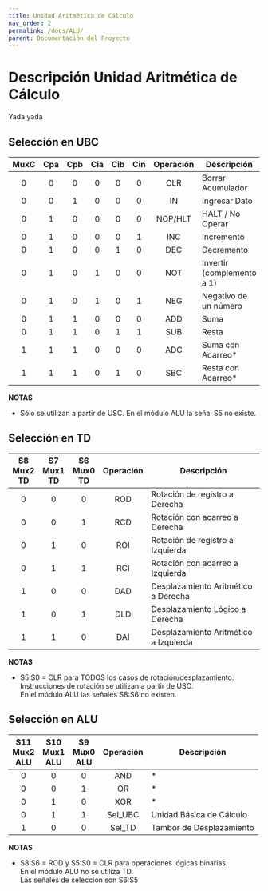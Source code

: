 ```yaml
---
title: Unidad Aritmética de Cálculo
nav_order: 2
permalink: /docs/ALU/
parent: Documentación del Proyecto
---
```


# Descripción Unidad Aritmética de Cálculo

Yada yada

## Selección en UBC

| MuxC | Cpa | Cpb | Cia | Cib | Cin | Operación | Descripción                       |
|:----:|:---:|:---:|:---:|:---:|:---:|:---------:|-----------------------------------|
| 0    | 0   | 0   | 0   | 0   | 0   | CLR       | Borrar Acumulador                 |
| 0    | 0   | 1   | 0   | 0   | 0   | IN        | Ingresar Dato                     |
| 0    | 1   | 0   | 0   | 0   | 0   | NOP/HLT   | HALT / No Operar                  |
| 0    | 1   | 0   | 0   | 0   | 1   | INC       | Incremento                        |
| 0    | 1   | 0   | 0   | 1   | 0   | DEC       | Decremento                        |
| 0    | 1   | 0   | 1   | 0   | 0   | NOT       | Invertir (complemento a 1)        |
| 0    | 1   | 0   | 1   | 0   | 1   | NEG       | Negativo de un número             |
| 0    | 1   | 1   | 0   | 0   | 0   | ADD       | Suma                              |
| 0    | 1   | 1   | 0   | 1   | 1   | SUB       | Resta                             |
| 1    | 1   | 1   | 0   | 0   | 0   | ADC       | Suma con Acarreo*                 |
| 1    | 1   | 1   | 0   | 1   | 0   | SBC       | Resta con Acarreo*                |

**NOTAS**
* Sólo se utilizan a partir de USC.
  En el módulo ALU la señal S5 no existe.

## Selección en TD

| S8<br>Mux2<br>TD | S7<br>Mux1<br>TD | S6<br>Mux0<br>TD | Operación | Descripción                            |
|:----:|:----:|:----:|:---------:|----------------------------------------|
| 0    | 0    | 0    | ROD       | Rotación de registro a Derecha         |
| 0    | 0    | 1    | RCD       | Rotación con acarreo a Derecha         |
| 0    | 1    | 0    | ROI       | Rotación de registro a Izquierda       |
| 0    | 1    | 1    | RCI       | Rotación con acarreo a Izquierda       |
| 1    | 0    | 0    | DAD       | Desplazamiento Aritmético a Derecha    |
| 1    | 0    | 1    | DLD       | Desplazamiento Lógico a Derecha        |
| 1    | 1    | 0    | DAI       | Desplazamiento Aritmético a Izquierda  |

**NOTAS**  
* S5:S0 = CLR para TODOS los casos de rotación/desplazamiento.  
Instrucciones de rotación se utilizan a partir de USC.  
En el módulo ALU las señales S8:S6 no existen.


## Selección en ALU

| S11<br>Mux2<br>ALU | S10<br>Mux1<br>ALU | S9<br>Mux0<br>ALU | Operación | Descripción                        |
|:----:|:----:|:----:|:---------:|------------------------------------|
| 0    | 0    | 0    | AND       | *                                  |
| 0    | 0    | 1    | OR        | *                                  |
| 0    | 1    | 0    | XOR       | *                                  |
| 0    | 1    | 1    | Sel_UBC   | Unidad Básica de Cálculo           |
| 1    | 0    | 0    | Sel_TD    | Tambor de Desplazamiento           |

**NOTAS**  
* S8:S6 = ROD y S5:S0 = CLR para operaciones lógicas binarias.  
En el módulo ALU no se utiliza TD.  
Las señales de selección son S6:S5  



